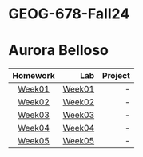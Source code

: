 # GEOG-678-Fall24
# Aurora Belloso


| Homework                                 | Lab                           |Project     |
|:----------------------------------------:| -----------------------------:|-----------:|
|[Week01](homework/Week01/README.md)       | [Week01](lab/Week01/README.md)|-           |
|[Week02](homework/Week02/README.md)       | [Week02](lab/Week02/README.md)|-           |
|[Week03](homework/Week03/README.md)       | [Week03](lab/Week03/README.md)|-           |
|[Week04](homework/Week04/README.md)       | [Week04](lab/Week04/README.md)|-           |
|[Week05](homework/Week05/README.md)       | [Week05](lab/Week05/README.md)|-           |